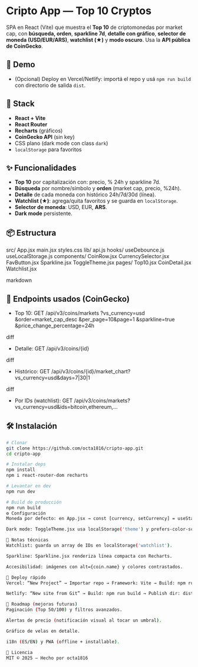 # Cripto App — Top 10 Cryptos

SPA en React (Vite) que muestra el **Top 10** de criptomonedas por market cap, con **búsqueda, orden**, **sparkline 7d**, **detalle con gráfico**, **selector de moneda (USD/EUR/ARS)**, **watchlist (★)** y **modo oscuro**. Usa la **API pública de CoinGecko**.

## 🚀 Demo
- (Opcional) Deploy en Vercel/Netlify: importá el repo y usá `npm run build` con directorio de salida `dist`.

## 🧰 Stack
- **React + Vite**
- **React Router**
- **Recharts** (gráficos)
- **CoinGecko API** (sin key)
- CSS plano (dark mode con class `dark`)
- `localStorage` para favoritos

## ✨ Funcionalidades
- **Top 10** por capitalización con: precio, % 24h y sparkline 7d.
- **Búsqueda** por nombre/símbolo y **orden** (market cap, precio, %24h).
- **Detalle** de cada moneda con histórico 24h/7d/30d (línea).
- **Watchlist (★)**: agrega/quita favoritos y se guarda en `localStorage`.
- **Selector de moneda**: USD, EUR, **ARS**.
- **Dark mode** persistente.

## 📦 Estructura
src/
App.jsx
main.jsx
styles.css
lib/
api.js
hooks/
useDebounce.js
useLocalStorage.js
components/
CoinRow.jsx
CurrencySelector.jsx
FavButton.jsx
Sparkline.jsx
ToggleTheme.jsx
pages/
Top10.jsx
CoinDetail.jsx
Watchlist.jsx

markdown

## 🔗 Endpoints usados (CoinGecko)
- Top 10:
GET /api/v3/coins/markets
?vs_currency=usd
&order=market_cap_desc
&per_page=10&page=1
&sparkline=true
&price_change_percentage=24h

diff

- Detalle:
GET /api/v3/coins/{id}

diff

- Histórico:
GET /api/v3/coins/{id}/market_chart?vs_currency=usd&days=7|30|1

diff

- Por IDs (watchlist):
GET /api/v3/coins/markets?vs_currency=usd&ids=bitcoin,ethereum,...

## 🛠️ Instalación
```bash
# Clonar
git clone https://github.com/octa1816/cripto-app.git
cd cripto-app

# Instalar deps
npm install
npm i react-router-dom recharts

# Levantar en dev
npm run dev

# Build de producción
npm run build
⚙️ Configuración
Moneda por defecto: en App.jsx → const [currency, setCurrency] = useState('usd')

Dark mode: ToggleTheme.jsx usa localStorage('theme') y prefers-color-scheme.

🧩 Notas técnicas
Watchlist: guarda un array de IDs en localStorage('watchlist').

Sparkline: Sparkline.jsx renderiza línea compacta con Recharts.

Accesibilidad: imágenes con alt={coin.name} y colores contrastados.

🚢 Deploy rápido
Vercel: “New Project” → Importar repo → Framework: Vite → Build: npm run build → Output: dist.

Netlify: “New site from Git” → Build: npm run build → Publish dir: dist.

🧭 Roadmap (mejoras futuras)
Paginación (Top 50/100) y filtros avanzados.

Alertas de precio (notificación visual al tocar un umbral).

Gráfico de velas en detalle.

i18n (ES/EN) y PWA (offline + installable).

📄 Licencia
MIT © 2025 — Hecho por octa1816




